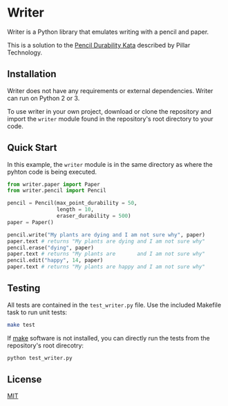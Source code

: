 # Writer

Writer is a Python library that emulates writing with a pencil and paper.

This is a solution to the [Pencil Durability Kata](https://github.com/PillarTechnology/kata-pencil-durability) described by Pillar Technology. 

## Installation
Writer does not have any requirements or external dependencies. Writer can run on Python 2 or 3. 

To use writer in your own project, download or clone the repository and import the `writer` module found in the repository's root directory to your code.


## Quick Start

In this example, the `writer` module is in the same directory as where the pyhton code is being executed. 

```python
from writer.paper import Paper
from writer.pencil import Pencil

pencil = Pencil(max_point_durability = 50, 
                length = 10, 
                eraser_durability = 500)
paper = Paper()

pencil.write("My plants are dying and I am not sure why", paper)
paper.text # returns "My plants are dying and I am not sure why"
pencil.erase("dying", paper) 
paper.text # returns "My plants are       and I am not sure why"
pencil.edit("happy", 14, paper)
paper.text # returns "My plants are happy and I am not sure why"
```

## Testing

All tests are contained in the `test_writer.py` file. Use the included Makefile task to run unit tests:

```bash
make test
```

If [make](https://www.gnu.org/software/make/) software is not installed, you can directly run the tests from the repository's root direcotry:

```bash
python test_writer.py
```

## License
[MIT](https://choosealicense.com/licenses/mit/)